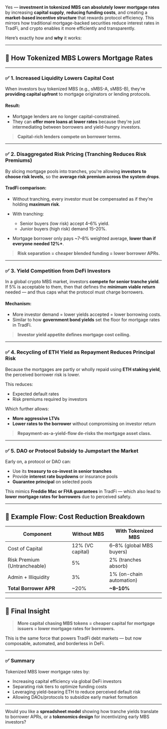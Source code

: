 Yes — **investment in tokenized MBS can absolutely lower mortgage rates** by increasing **capital supply**, **reducing funding costs**, and creating a **market-based incentive structure** that rewards protocol efficiency. This mirrors how traditional mortgage-backed securities reduce interest rates in TradFi, and crypto enables it more efficiently and transparently.

Here’s exactly how and **why** it works:

---

## 🔻 How Tokenized MBS Lowers Mortgage Rates

---

### ✅ 1. **Increased Liquidity Lowers Capital Cost**

When investors buy tokenized MBS (e.g., sMBS-A, sMBS-B), they're **providing capital upfront** to mortgage originators or lending protocols.

#### Result:

* Mortgage lenders are no longer capital-constrained.
* They can **offer more loans at lower rates** because they're just intermediating between borrowers and yield-hungry investors.

> **Capital-rich lenders compete on borrower terms.**

---

### ✅ 2. **Disaggregated Risk Pricing (Tranching Reduces Risk Premiums)**

By slicing mortgage pools into tranches, you're allowing **investors to choose risk levels**, so the **average risk premium across the system drops**.

#### TradFi comparison:

* Without tranching, every investor must be compensated as if they’re holding **maximum risk**.
* With tranching:

  * Senior buyers (low risk) accept 4–6% yield.
  * Junior buyers (high risk) demand 15–20%.
* Mortgage borrower only pays \~7–8% weighted average, **lower than if everyone needed 12%+**.

> **Risk separation = cheaper blended funding = lower borrower APRs.**

---

### ✅ 3. **Yield Competition from DeFi Investors**

In a global crypto MBS market, investors **compete for senior tranche yield**. If 5% is acceptable to them, then that defines the **minimum viable return** needed — and thus caps what the protocol must charge borrowers.

#### Mechanism:

* More investor demand = lower yields accepted = lower borrowing costs.
* Similar to how **government bond yields** set the floor for mortgage rates in TradFi.

> **Investor yield appetite defines mortgage cost ceiling.**

---

### ✅ 4. **Recycling of ETH Yield as Repayment Reduces Principal Risk**

Because the mortgages are partly or wholly repaid using **ETH staking yield**, the perceived borrower risk is lower.

This reduces:

* Expected default rates
* Risk premiums required by investors

Which further allows:

* **More aggressive LTVs**
* **Lower rates to the borrower** without compromising on investor return

> **Repayment-as-a-yield-flow de-risks the mortgage asset class.**

---

### ✅ 5. **DAO or Protocol Subsidy to Jumpstart the Market**

Early on, a protocol or DAO can:

* Use its **treasury to co-invest in senior tranches**
* Provide **interest rate buydowns** or insurance pools
* **Guarantee principal** on selected pools

This mimics **Freddie Mac or FHA guarantees** in TradFi — which also lead to **lower mortgage rates for borrowers** due to perceived safety.

---

## 🧠 Example Flow: Cost Reduction Breakdown

| Component                    | Without MBS      | With Tokenized MBS       |
| ---------------------------- | ---------------- | ------------------------ |
| Cost of Capital              | 12% (VC capital) | 6–8% (global MBS buyers) |
| Risk Premium (Untrancheable) | 5%               | 2% (tranches absorb)     |
| Admin + Illiquidity          | 3%               | 1% (on-chain automation) |
| **Total Borrower APR**       | \~20%            | **\~8–10%**              |

---

## 🧲 Final Insight

> **More capital chasing MBS tokens = cheaper capital for mortgage issuers = lower mortgage rates for borrowers.**

This is the same force that powers TradFi debt markets — but now composable, automated, and borderless in DeFi.

---

### ✅ Summary

Tokenized MBS lower mortgage rates by:

* Increasing capital efficiency via global DeFi investors
* Separating risk tiers to optimize funding costs
* Leveraging yield-bearing ETH to reduce perceived default risk
* Allowing DAOs/protocols to subsidize early market formation

---

Would you like a **spreadsheet model** showing how tranche yields translate to borrower APRs, or a **tokenomics design** for incentivizing early MBS investors?
